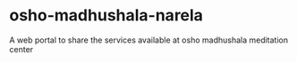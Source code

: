 # osho-madhushala-narela
A web portal to share the services available at osho madhushala meditation center
